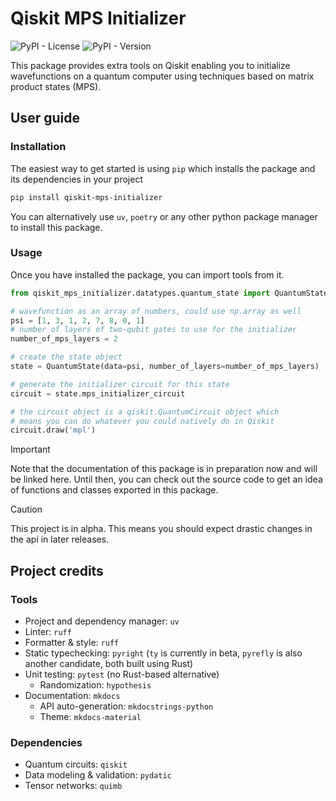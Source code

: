 # Qiskit MPS Initializer

![PyPI - License](https://img.shields.io/pypi/l/qiskit-mps-initializer)
![PyPI - Version](https://img.shields.io/pypi/v/qiskit-mps-initializer)

This package provides extra tools on Qiskit enabling you to initialize wavefunctions on a quantum computer using techniques based on matrix product states (MPS).

## User guide

### Installation

The easiest way to get started is using `pip` which installs the package and its dependencies in your project

```bash
pip install qiskit-mps-initializer
```

You can alternatively use `uv`, `poetry` or any other python package manager to install this package.

### Usage

Once you have installed the package, you can import tools from it.

```python
from qiskit_mps_initializer.datatypes.quantum_state import QuantumState

# wavefunction as an array of numbers, could use np.array as well
psi = [1, 3, 1, 2, 7, 8, 0, 1]
# number of layers of two-qubit gates to use for the initializer
number_of_mps_layers = 2

# create the state object
state = QuantumState(data=psi, number_of_layers=number_of_mps_layers)

# generate the initializer circuit for this state
circuit = state.mps_initializer_circuit

# the circuit object is a qiskit.QuantumCircuit object which
# means you can do whatever you could natively do in Qiskit
circuit.draw('mpl')
```

> [!IMPORTANT]
> Note that the documentation of this package is in preparation now and will be linked here. Until then, you can check out the source code to get an idea of functions and classes exported in this package.

> [!CAUTION]
> This project is in alpha. This means you should expect drastic changes in the api in later releases.

## Project credits

### Tools

- Project and dependency manager: `uv`
- Linter: `ruff`
- Formatter & style: `ruff`
- Static typechecking: `pyright` (`ty` is currently in beta, `pyrefly` is also another candidate, both built using Rust)
- Unit testing: `pytest` (no Rust-based alternative)
  - Randomization: `hypothesis`
- Documentation: `mkdocs`
  - API auto-generation: `mkdocstrings-python`
  - Theme: `mkdocs-material`

### Dependencies

- Quantum circuits: `qiskit`
- Data modeling & validation: `pydatic`
- Tensor networks: `quimb`
